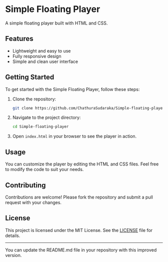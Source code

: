 # Simple Floating Player

A simple floating player built with HTML and CSS.

## Features

- Lightweight and easy to use
- Fully responsive design
- Simple and clean user interface

## Getting Started

To get started with the Simple Floating Player, follow these steps:

1. Clone the repository:
   ```bash
   git clone https://github.com/ChathuraSudaraka/Simple-floating-player.git
   ```
2. Navigate to the project directory:
   ```bash
   cd Simple-floating-player
   ```
3. Open `index.html` in your browser to see the player in action.

## Usage

You can customize the player by editing the HTML and CSS files. Feel free to modify the code to suit your needs.

## Contributing

Contributions are welcome! Please fork the repository and submit a pull request with your changes.

## License

This project is licensed under the MIT License. See the [LICENSE](LICENSE) file for details.

---

You can update the README.md file in your repository with this improved version.
